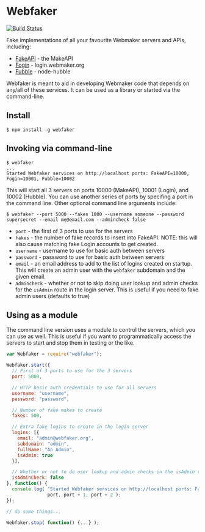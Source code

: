 Webfaker
========

[![Build Status](https://travis-ci.org/mozilla/webfaker.png?branch=master)](https://travis-ci.org/mozilla/webfaker)

Fake implementations of all your favourite Webmaker servers and APIs, including:

* [FakeAPI](https://github.com/mozilla/makeapi) - the MakeAPI
* [Fogin](https://github.com/mozilla/login.webmaker.org) - login.webmaker.org
* [Fubble](https://github.com/mozilla/node-hubble) - node-hubble

Webfaker is meant to aid in developing Webmaker code that depends on any/all of these services.
It can be used as a library or started via the command-line.

Install
-------
```
$ npm install -g webfaker
```

Invoking via command-line
-------------------------
```
$ webfaker
...
Started Webfaker services on http://localhost ports: FakeAPI=10000, Fogin=10001, Fubble=10002
```

This will start all 3 servers on ports 10000 (MakeAPI), 10001 (Login), and 10002 (Hubble). You can use another series of ports by specifing
a port in the command line.  Other optional command line arguments include:

```
$ webfaker --port 5000 --fakes 1000 --username someone --password supersecret --email me@email.com --admincheck false
```

* `port` - the first of 3 ports to use for the servers
* `fakes` - the number of fake records to insert into FakeAPI. NOTE: this will also cause matching fake Login accounts to get created.
* `username` - username to use for basic auth between servers
* `password` - password to use for basic auth between servers
* `email` - an email address to add to the list of logins created on startup. This will create an admin user with the `webfaker` subdomain and the given email.
* `admincheck` - whether or not to skip doing user lookup and admin checks for the `isAdmin` route in the login server. This is useful if you need to fake admin users (defaults to true)

Using as a module
-----------------

The command line version uses a module to control the servers, which you can use as well. This is useful if you want to programmatically access the servers to start and stop them in testing or the like.

```javascript
var Webfaker = require("webfaker");

Webfaker.start({
  // First of 3 ports to use for the 3 servers
  port: 5000,

  // HTTP basic auth credentials to use for all servers
  username: "username",
  password: "password",

  // Number of fake makes to create
  fakes: 500,

  // Extra fake logins to create in the login server
  logins: [{
    email: "admin@webfaker.org",
    subdomain: "admin",
    fullName: "An Admin",
    isAdmin: true
  }],

  // Whether or not to do user lookup and admin checks in the isAdmin route
  isAdminCheck: false
}, function() {
  console.log( "Started Webfaker services on http://localhost ports: FakeAPI=%s, Fogin=%s, Fubble=%s",
               port, port + 1, port + 2 );
});

// do some things...

Webfaker.stop( function() {...} );
```
